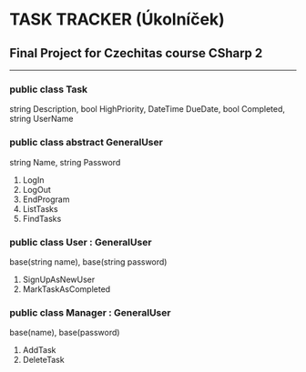 # TASK TRACKER (Úkolníček)

## Final Project for Czechitas course CSharp 2
----------------------------------------------

### public class Task

string Description, bool HighPriority, DateTime DueDate, bool Completed, string UserName

### public class abstract GeneralUser

string Name, string Password

1. LogIn
2. LogOut
3. EndProgram
4. ListTasks
5. FindTasks

### public class User : GeneralUser

base(string name), base(string password)

1. SignUpAsNewUser
2. MarkTaskAsCompleted

### public class Manager : GeneralUser

base(name), base(password)

1. AddTask
2. DeleteTask
